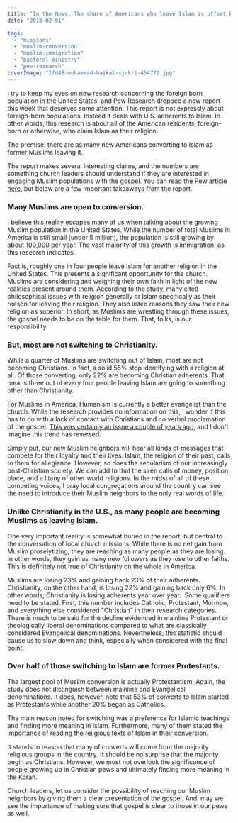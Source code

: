 ```yaml
---
title: "In the News: The share of Americans who leave Islam is offset by those who become Muslim"
date: "2018-02-01"

tags: 
  - "missions"
  - "muslim-conversion"
  - "muslim-immigration"
  - "pastoral-ministry"
  - "pew-research"
coverImage: "2fd48-muhammad-haikal-sjukri-454772.jpg"
---
```


I try to keep my eyes on new research concerning the foreign born population in the United States, and Pew Research dropped a new report this week that deserves some attention. This report is not expressly about foreign-born populations. Instead it deals with U.S. adherents to Islam. In other words, this research is about all of the American residents, foreign-born or otherwise, who claim Islam as their religion.

The premise: there are as many new Americans converting to Islam as former Muslims leaving it.

The report makes several interesting claims, and the numbers are something church leaders should understand if they are interested in engaging Muslim populations with the gospel. [You can read the Pew article here](http://www.pewresearch.org/fact-tank/2018/01/26/the-share-of-americans-who-leave-islam-is-offset-by-those-who-become-muslim/), but below are a few important takeaways from the report.

### Many Muslims are open to conversion.

I believe this reality escapes many of us when talking about the growing Muslim population in the United States. While the number of total Muslims in America is still small (under 5 million), the population is still growing by about 100,000 per year. The vast majority of this growth is immigration, as this research indicates.

Fact is, roughly one in four people leave Islam for another religion in the United States. This presents a significant opportunity for the church. Muslims are considering and weighing their own faith in light of the new realities present around them. According to the study, many cited philosophical issues with religion generally or Islam specifically as their reason for leaving their religion. They also listed reasons they saw their new religion as superior. In short, as Muslims are wrestling through these issues, the gospel needs to be on the table for them. That, folks, is our responsibility.

### But, most are not switching to Christianity.

While a quarter of Muslims are switching out of Islam, most are not becoming Christians. In fact, a solid 55% stop identifying with a religion at all. Of those converting, only 22% are becoming Christian adherents. That means three out of every four people leaving Islam are going to something other than Christianity.

For Muslims in America, Humanism is currently a better evangelist than the church. While the research provides no information on this, I wonder if this has to do with a lack of contact with Christians and no verbal proclamation of the gospel. [This was certainly an issue a couple of years ago](http://blog.keelancook.com/2015/10/in-the-news-the-craziest-statistic-youll-read-about-north-american-missions.html), and I don't imagine this trend has reversed.

Simply put, our new Muslim neighbors will hear all kinds of messages that compete for their loyalty and their lives. Islam, the religion of their past, calls to them for allegiance. However, so does the secularism of our increasingly post-Christian society. We can add to that the siren calls of money, position, place, and a litany of other world religions. In the midst of all of these competing voices, I pray local congregations around the country can see the need to introduce their Muslim neighbors to the only real words of life.

### Unlike Christianity in the U.S., as many people are becoming Muslims as leaving Islam.

One very important reality is somewhat buried in the report, but central to the conversation of local church missions. While there is no net gain from Muslim proselytizing, they are reaching as many people as they are losing. In other words, they gain as many new followers as they lose to other faiths. This is definitely not true of Christianity on the whole in America.

Muslims are losing 23% and gaining back 23% of their adherents. Christianity, on the other hand, is losing 22% and gaining back only 6%. In other words, Christianity is losing adherents year over year.  Some qualifiers need to be stated. First, this number includes Catholic, Protestant, Mormon, and everything else considered "Christian" in their research categories. There is much to be said for the decline evidenced in mainline Protestant or theologically liberal denominations compared to what are classically considered Evangelical denominations. Nevertheless, this statistic should cause us to slow down and think, especially when considered with the final point.

### Over half of those switching to Islam are former Protestants.

The largest pool of Muslim conversion is actually Protestantism. Again, the study does not distinguish between mainline and Evangelical denominations. It does, however, note that 53% of converts to Islam started as Protestants while another 20% began as Catholics.

The main reason noted for switching was a preference for Islamic teachings and finding more meaning in Islam. Furthermore, many of them stated the importance of reading the religious texts of Islam in their conversion.

It stands to reason that many of converts will come from the majority religious groups in the country. It should be no surprise that the majority begin as Christians. However, we must not overlook the significance of people growing up in Christian pews and ultimately finding more meaning in the Koran.

Church leaders, let us consider the possibility of reaching our Muslim neighbors by giving them a clear presentation of the gospel. And, may we see the importance of making sure that gospel is clear to those in our pews as well.
